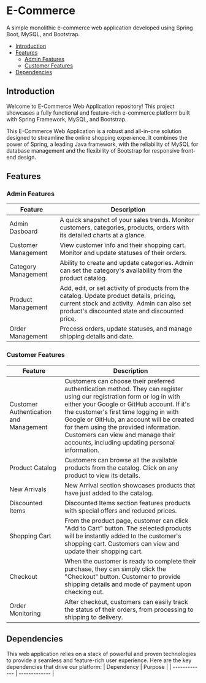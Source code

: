 # E-Commerce
A simple monolithic e-commerce web application developed using Spring Boot, MySQL, and Bootstrap.

- [Introduction](#introduction)
- [Features](#features)
    - [Admin Features](#admin-features)
    - [Customer Features](#customer-features)
- [Dependencies](#dependencies)

## Introduction
Welcome to E-Commerce Web Application repository! This project showcases a fully functional and feature-rich e-commerce platform built with Spring Framework, MySQL, and Bootstrap.

This E-Commerce Web Application is a robust and all-in-one solution designed to streamline the online shopping experience. It combines the power of Spring, a leading Java framework, with the reliability of MySQL for database management and the flexibility of Bootstrap for responsive front-end design.

## Features
### Admin Features
| Feature | Description |
| ------------- | ------------- |
| Admin Dasboard | A quick snapshot of your sales trends. Monitor customers, categories, products, orders with its detailed charts at a glance. |
| Customer Management | View customer info and their shopping cart. Monitor and update statuses of their orders. |
| Category Management | Ability to create and update categories. Admin can set the category's availability from the product catalog. |
| Product Management | Add, edit, or set activity of products from the catalog. Update product details, pricing, current stock and activity. Admin can also set product's discounted state and discounted price.|
| Order Management | Process orders, update statuses, and manage shipping details and date. |

### Customer Features
| Feature | Description |
| ------------- | ------------- |
| Customer Authentication and Management | Customers can choose their preferred authentication method. They can register using our registration form or log in with either your Google or GitHub account. If it's the customer's first time logging in with Google or GitHub, an account will be created for them using the provided information. Customers can view and manage their accounts, including updating personal information. |
| Product Catalog | Customers can browse all the available products from the catalog. Click on any product to view its details. |
| New Arrivals | New Arrival section showcases products that have just added to the catalog. |
| Discounted Items | Discounted Items section features products with special offers and reduced prices. |
| Shopping Cart | From the product page, customer can click "Add to Cart" button. The selected products will be instantly added to the customer's shopping cart. Customers can view and update their shopping cart. |
| Checkout | When the customer is ready to complete their purchase, they can simply click the "Checkout" button. Customer to provide shipping details and mode of payment upon checking out. |
| Order Monitoring | After checkout, customers can easily track the status of their orders, from processing to shipping to delivery. |

## Dependencies
This web application relies on a stack of powerful and proven technologies to provide a seamless and feature-rich user experience. Here are the key dependencies that drive our platform:
| Dependency | Purpose |
| ------------- | ------------- |











